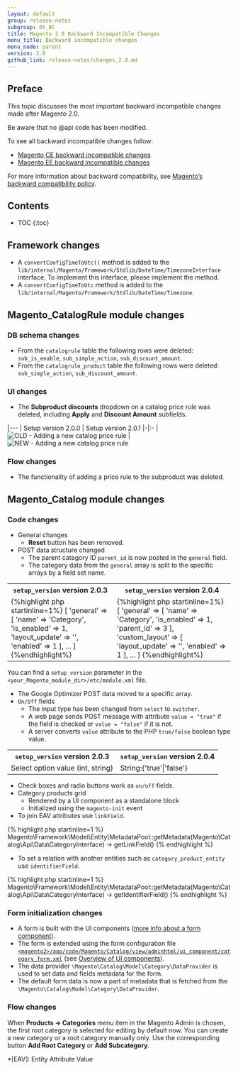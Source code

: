 ```yaml
---
layout: default
group: release-notes
subgroup: 05_BC
title: Magento 2.0 Backward Incompatible Changes
menu_title: Backward incompatible changes
menu_node: parent
version: 2.0
github_link: release-notes/changes_2.0.md
---
```

<h2>Preface</h2>
This topic discusses the most important backward incompatible changes made after Magento 2.0.

Be aware that no @api code has been modified.

To see all backward incompatible changes follow:
 
 - [Magento CE backward incompatible changes][]
 - [Magento EE backward incompatible changes][]
 
For more information about backward compatibility, see [Magento’s backward compatibility policy][].

<h2>Contents</h2>

* TOC
{:toc}

## Framework changes

* A `convertConfigTimeToUtc()` method is added to the `lib/internal/Magento/Framework/Stdlib/DateTime/TimezoneInterface` interface. To implement this interface, please implement the method.
* A `convertConfigTimeToUtc` method is added to the  `lib/internal/Magento/Framework/Stdlib/DateTime/Timezone`.

## Magento_CatalogRule module changes

### DB schema changes

* From the `catalogrule` table the following rows were deleted: `sub_is_enable`, `sub_simple_action`, `sub_discount_amount`.
* From the `catalogrule_product` table the following rows were deleted: `sub_simple_action`, `sub_discount_amount`.

### UI changes

* The **Subproduct discounts** dropdown on a catalog price rule was deleted, including **Apply** and **Discount Amount** subfields.

|---
| Setup version 2.0.0  | Setup version 2.0.1 
|-|:-
| ![OLD - Adding a new catalog price rule]({{site.baseurl}}common/images/backw_chang_cat_pr_rul_200.png 'OLD - Adding a new catalog price rule') | ![NEW - Adding a new catalog price rule]({{site.baseurl}}common/images/backw_chang_cat_pr_rul_201.png 'NEW - Adding a new catalog price rule')

### Flow changes

* The functionality of adding a price rule to the subproduct was deleted.

## Magento_Catalog module changes

### Code changes

* General changes
  * **Reset** button has been removed.
* POST data structure changed
  * The parent category ID `parent_id` is now posted in the `general` field.
  * The category data from the `general` array is split to the specific arrays by a field set name.

<table>
  <tr>
    <th><code>setup_version</code> version 2.0.3</th>
    <th><code>setup_version</code> version 2.0.4</th>
  </tr>
  <tr>
    <td>
    {%highlight php startinline=1%}
    [
        'general' => [
            'name' => 'Category',
            'is_enabled' => 1,
            'layout_update' => '<XML CODE>',
            'enabled' => 1
        ],
        ...
    ]
    {%endhighlight%}
    </td>
    <td>
    {%highlight php startinline=1%}
    [
        'general' => [
            'name' => 'Category',
            'is_enabled' => 1,
            'parent_id' => 3
        ],
        'custom_layout' => [
            'layout_update' => '<XML CODE>',
            'enabled' => 1
        ],
        ...
    ]
    {%endhighlight%}
    </td>
  </tr>
</table>

You can find a `setup_version` parameter in the `<your_Magento_module_dir>/etc/module.xml` file.

* The Google Optimizer POST data moved to a specific array.
* `On/Off` fields 
  * The input type has been changed from `select` to `switcher`.
  * A web page sends POST message with attribute `value = "true"` if the field is checked or `value = "false"` if it is not.
  * A server converts `value` attribute to the PHP `true/false` boolean type value.
    
<table>
  <tr>
    <th><code>setup_version</code> version 2.0.3</th>
    <th><code>setup_version</code> version 2.0.4</th>
  </tr>
  <tr>
    <td>
    Select option value (int, string)
    </td>
    <td>
    String:{'true'|'false'}
    </td>
  </tr>
</table>

* Check boxes and radio buttons work as `on/off` fields.
* Category products grid
  * Rendered by a UI component as a standalone block
  * Initialized using the `magento-init` event
* To join EAV attributes use `linkField`.

{% highlight php startinline=1 %}
Magento\Framework\Model\Entity\MetadataPool::getMetadata(Magento\Catalog\Api\Data\CategoryInterface) -> getLinkField()
{% endhighlight %}

* To set a relation with another entities such as `category_product_entity` use `identifierField`.

{% highlight php startinline=1 %}
Magento\Framework\Model\Entity\MetadataPool::getMetadata(Magento\Catalog\Api\Data\CategoryInterface) -> getIdentifierField()
{% endhighlight %}

### Form initialization changes

* A form is built with the UI components ([more info about a form component][]).
* The form is extended using the form configuration file [`<magento2>/app/code/Magento/Catalog/view/adminhtml/ui_component/category_form.xml`][] (see [Overview of UI components][]).
* The data provider `\Magento\Catalog\Model\Category\DataProvider` is used to set data and fields metadata for the form.
* The default form data is now a part of metadata that is fetched from the `\Magento\Catalog\Model\Category\DataProvider`.

### Flow changes

When **Products -> Categories** menu item in the Magento Admin is chosen, the first root category is selected for editing by default now. You can create a new category or a root category manually only. Use the corresponding button **Add Root Category** or **Add Subcategory**.

<!-- LINK DEFINITIONS -->

[Magento’s backward compatibility policy]: http://devdocs.magento.com/guides/v2.0/architecture/backward-compatibility.html

[`<magento2>/app/code/Magento/Catalog/etc/module.xml`]: https://github.com/magento/magento2/blob/bbc0e893539cad4ee415dd458dece7cd36d44cdc/app/code/Magento/Catalog/etc/module.xml
[`<magento2>/app/code/Magento/Catalog/view/adminhtml/ui_component/category_form.xml`]: https://github.com/magento/magento2/blob/bbc0e893539cad4ee415dd458dece7cd36d44cdc/app/code/Magento/Catalog/view/adminhtml/ui_component/category_form.xml

[Magento CE backward incompatible changes]: {{page.baseurl}}release-notes/changes/ce_changes.html
[Magento EE backward incompatible changes]: {{page.baseurl}}release-notes/changes/ee_changes.html
[Overview of UI components]: {{page.baseurl}}ui-components/ui-definition.html
[more info about a form component]: {{page.baseurl}}ui-components/ui-form.html

<!-- ABBREVIATIONS -->

*[EAV]: Entity Attribute Value
